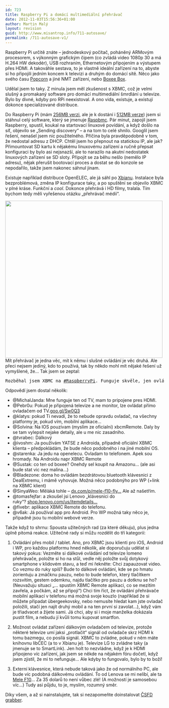 ```yaml
---
id: 723
title: Raspberry Pi a domácí multimediální přehrávač
date: 2012-11-03T15:56:36+01:00
author: Martin Malý
layout: revision
guid: http://www.misantrop.info/711-autosave/
permalink: /711-autosave-v1/
---
```

Raspberry Pi určitě znáte &#8211; jednodeskový počítač, poháněný ARMovým procesorem, s výkonným grafickým čipem (co zvládá video 1080p 30 a má H.264 HW dekodér), USB rozhraním, Ethernetovým připojením a výstupem přes HDMI. A takováhle sestava, to je vlastně ideální zařízení na to, abyste si ho připojili jedním koncem k televizi a druhým do domácí sítě. Něco jako svého času [Popcorn](http://www.amazon.com/gp/product/B005ZSBUC4/ref=as_li_ss_tl?ie=UTF8&camp=1789&creative=390957&creativeASIN=B005ZSBUC4&linkCode=as2&tag=dein-20) a jiné NMT zařízení, nebo [Boxee Box](http://www.amazon.com/gp/product/B0038JE07O/ref=as_li_ss_tl?ie=UTF8&camp=1789&creative=390957&creativeASIN=B0038JE07O&linkCode=as2&tag=dein-20).

<!--more-->

Udělal jsem to taky. Z minula jsem měl zkušenost s XBMC, což je velmi slušný a promakaný software pro domácí multimediální šmrdlání u televize. Bylo by divné, kdyby pro RPi neexistoval. A ono vida, existuje, a existují dokonce specializované distribuce.

Do Raspberry Pi (mám [256MB verzi](http://www.amazon.com/gp/product/B008XVAUPI/ref=as_li_ss_tl?ie=UTF8&camp=1789&creative=390957&creativeASIN=B008XVAUPI&linkCode=as2&tag=dein-20), ale je k dostání i [512MB verze](http://www.amazon.com/gp/product/B009SQQF9C/ref=as_li_ss_tl?ie=UTF8&camp=1789&creative=390957&creativeASIN=B009SQQF9C&linkCode=as2&tag=dein-20)) jsem si stáhnul celý software, který se jmenuje [Raspbmc](http://www.raspbmc.com/). Pár minut, zapojil jsem Raspberry, spustil, koukal na startovací linuxové povídání, a když došlo na síť, objevilo se &#8222;Sending discovery&#8220; &#8211; a na tom to celé shnilo. Googlil jsem řešení, nenašel jsem nic použitelného. Příčina byla pravděpodobně v tom, že nedostal adresu z DHCP. Chtěl jsem ho přepnout na statickou IP, ale jak? Přimountovat SD kartu k nějakému linuxovému zařízení a ručně přepsat konfiguraci by bylo asi nejsnazší, ale to narazilo na akutní nedostatek linuxových zařízení se SD sloty. Připojit se za běhu nešlo (nemělo IP adresu), nějak přerušit bootovací proces a dostat se do konzole se nepodařilo, takže jsem nakonec sáhnul jinam.

Existuje například distribuce OpenELEC, ale já sáhl po [Xbianu](http://xbian.org/). Instalace byla bezproblémová, změna IP konfigurace taky, a po spuštění se objevilo XBMC v plné kráse. Funkční a _cool_. Dokonce přehrává i HD filmy, tralala. Tím bychom tedy měli vyřešenou otázku &#8222;přehrávač médií&#8220;.

<a href="http://www.misantrop.info/?attachment_id=713" rel="attachment wp-att-713"><img class="aligncenter size-full wp-image-713" title="7167145172_46b1228dae" src="http://www.misantrop.info/wp-content/uploads/2012/11/7167145172_46b1228dae.jpg" alt="" width="500" height="500" srcset="https://www.misantrop.info/wp-content/uploads/2012/11/7167145172_46b1228dae.jpg 500w, https://www.misantrop.info/wp-content/uploads/2012/11/7167145172_46b1228dae-200x200.jpg 200w" sizes="(max-width: 500px) 100vw, 500px" /></a>Mít přehrávač je jedna věc, mít k němu i slušné ovládání je věc druhá. Ale přeci nejsem jediný, kdo to používá, tak by někdo mohl mít nějaké řešení už vymyšlené, že&#8230; Tak jsem se zeptal:

<pre>Rozběhal jsem XBMC na <a title="RaspberryPi" href="http://hootsuite.com/dashboard#">#RaspberryPi</a>. Funguje skvěle, jen ovládání klávesnicí je nepraktické. Doporučíte nějaký ovladač?</pre>

Odpovědí jsem dostal několik:

  * @MichalJanda: Mne funguje ten od TV, mam to pripojene pres HDMI.
  * @Pebr0u: Pokud je připojená televize a ne monitor, lze ovládat přímo ovladačem od TV.<a href="http://t.co/8Al3waUi" rel="nofollow" target="_blank">goo.gl/Sw0Q3</a>
  * @klatys: pokud Ti nevadí, že to nebude opravdu ovladač, na všechny platformy je, pokud vím, mobilní aplikace&#8230;
  * @Solvina: Na IOS pouzivam (myslim ze oficialni) xbcmRemote. Daly by se tam vylepsit nejake detaily, ale u me nic zasadniho.
  * @tvrabec: Dálkový
  * @ivoshm: Ja používám YATSE z Androida, případně oficiální XBMC klienta &#8211; předpokládám, že bude něco podobného i na jiné mobilní OS.
  * @starenka: Ja jedu na openelecu. Ovladam to telefonem. Apek sou hromady. Na Androidu napr XBMC Remote
  * @Sustak: co ten od boxee? Onehdy sel koupit na Amazonu&#8230; (ale asi bude stat vic nez malina&#8230;)
  * @Bladezone: doma ho ovládám bezdrátovou bluetooth klávesnici z DealExtremu, i mámě vyhovuje. Možná něco podobnýho pro WP (+link na XBMC klient)
  * @SinyaWeo: Měláká tohle &#8211; <a href="http://t.co/5fOGJeIJ" rel="nofollow" target="_blank">dx.com/p/mele-f10-fly…</a> Ale až našetřím.
  * @tomasfejfar: a zkoušel jsi Lenovo &#8222;klávesnici do ruky&#8220;? <a href="http://t.co/FnH9VRNS" rel="nofollow" target="_blank">shop.lenovo.com/us/itemdetails…</a>
  * @fivebr: aplikace XBMC Remote do telefonu.
  * @v6ak: Já používal app pro Android. Pro WP možná taky něco je, případně jsou tu mobilní webové verze.

Takže když to shrnu: Spousta užitečných rad (za které děkuju), plus jedna úplně pitomá reakce. Užitečné rady si můžu rozdělit do tří kategorií:

1. Ovládání přes mobil / tablet. Ano, pro XBMC jsou klienti pro iOS, Android i WP, pro každou platformu hned několik, ale doporučuju udělat si takový pokus: Vezměte si dálkové ovládání od televize lomeno přehrávače, položte si ho na stůl, vedle něj položte svůj dotykový smartphone v klidovém stavu, a teď mi řekněte: Chci zapauzovat video. Co vezmu do ruky spíš? Bude to dálkové ovládání, kde se po hmatu zorientuju a zmáčknu pauzu, nebo to bude telefon, který tlačítkem rozsvítím, gestem odemknu, najdu tlačítko pro pauzu a dotknu se ho? (Neuvažuju situaci &#8222;&#8230; spustím XBMC Remote aplikaci, co se mezitím zavřela, a počkám, až se připojí&#8220;) Chci tím říct, že ovládání přehrávače mobilní aplikací v telefonu má možná svoje kouzlo (například že si můžete připadat übergeekovsky, nebo nemusíte hledat kam jste ovladač položili, stačí jen najít druhý mobil a na ten první si zavolat&#8230;), když vám je třiadvacet a žijete sami. Já chci, aby si i moje manželka dokázala pustit film, a nebudu jí kvůli tomu kupovat smartfon.

2. Možnost ovládat zařízení dálkovým ovladačem od televize, protože některé televize umí jaksi &#8222;protlačit&#8220; signál od ovladače skrz HDMI k tomu bazmegu, co posílá signál. XBMC to zvládne, pokud v něm máte knihovnu libCEC (a to v Xbianu je). Televize LG to zvládne taky (a jmenuje se to SmartLink). Jen holt to nezvládne, když je k HDMI připojeno víc zařízení, jak jsem se někde na nějakém fóru dočetl, když jsem zjistil, že mi to nefunguje&#8230; Ale kdyby to fungovalo, bylo by to boží!

3. Externí klávesnice, která nebude taková jako že od normálního PC, ale bude víc podobná dálkovému ovládání. To od Lenova se mi nelíbí, ale ta [Mele F10](http://www.amazon.com/gp/product/B009YPPR8M/ref=as_li_ss_tl?ie=UTF8&camp=1789&creative=390957&creativeASIN=B009YPPR8M&linkCode=as2&tag=dein-20)&#8230; Za 35 dolarů to není vůbec zlé! (A možností je samosebou víc&#8230;) Tudy asi půjdu, to je, myslím, rozumný směr.

Díky všem, a až si nainstalujete, tak si nezapomeňte doinstalovat [ČSFD grabber](http://ldevel.blogspot.cz/2010/02/xbmc-scraper-pro-wwwcsfdcz.html).

<div class="alignleft">
</div>

<div class="alignleft">
</div>

<div class="alignleft">
</div>

<div class="alignleft">
</div>

<div class="alignleft">
</div>

<div class="alignleft">
</div>